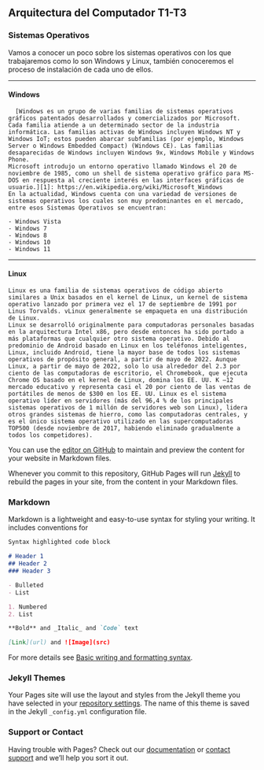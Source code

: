 ## Arquitectura del Computador T1-T3
  
### Sistemas Operativos
      
Vamos a conocer un poco sobre los sistemas operativos con los que trabajaremos como lo son Windows y Linux, también conoceremos el proceso de instalación de cada uno de ellos.
****
#### Windows
      
      [Windows es un grupo de varias familias de sistemas operativos gráficos patentados desarrollados y comercializados por Microsoft. Cada familia atiende a un determinado sector de la industria informática. Las familias activas de Windows incluyen Windows NT y Windows IoT; estos pueden abarcar subfamilias (por ejemplo, Windows Server o Windows Embedded Compact) (Windows CE). Las familias desaparecidas de Windows incluyen Windows 9x, Windows Mobile y Windows Phone.
    Microsoft introdujo un entorno operativo llamado Windows el 20 de noviembre de 1985, como un shell de sistema operativo gráfico para MS-DOS en respuesta al creciente interés en las interfaces gráficas de usuario.][1]: https://en.wikipedia.org/wiki/Microsoft_Windows
    En la actualidad, Windows cuenta con una variedad de versiones de sistemas operativos los cuales son muy predominantes en el mercado, entre esos Sistemas Operativos se encuentran: 
    
    - Windows Vista
    - Windows 7
    - Windows 8
    - Windows 10
    - Windows 11
    
****
#### Linux 
    
    Linux es una familia de sistemas operativos de código abierto similares a Unix basados en el kernel de Linux, un kernel de sistema operativo lanzado por primera vez el 17 de septiembre de 1991 por Linus Torvalds. vLinux generalmente se empaqueta en una distribución de Linux. 
    Linux se desarrolló originalmente para computadoras personales basadas en la arquitectura Intel x86, pero desde entonces ha sido portado a más plataformas que cualquier otro sistema operativo. Debido al predominio de Android basado en Linux en los teléfonos inteligentes, Linux, incluido Android, tiene la mayor base de todos los sistemas operativos de propósito general, a partir de mayo de 2022. Aunque Linux, a partir de mayo de 2022, solo lo usa alrededor del 2.3 por ciento de las computadoras de escritorio, el Chromebook, que ejecuta Chrome OS basado en el kernel de Linux, domina los EE. UU. K –12 mercado educativo y representa casi el 20 por ciento de las ventas de portátiles de menos de $300 en los EE. UU. Linux es el sistema operativo líder en servidores (más del 96,4 % de los principales sistemas operativos de 1 millón de servidores web son Linux), lidera otros grandes sistemas de hierro, como las computadoras centrales, y es el único sistema operativo utilizado en las supercomputadoras TOP500 (desde noviembre de 2017, habiendo eliminado gradualmente a todos los competidores).

    
    
    
    
    
    
  
You can use the [editor on GitHub](https://github.com/EdwardJSM23/Arq-Comp-I-UPTM/edit/gh-pages/index.md) to maintain and preview the content for your website in Markdown files.

Whenever you commit to this repository, GitHub Pages will run [Jekyll](https://jekyllrb.com/) to rebuild the pages in your site, from the content in your Markdown files.

### Markdown

Markdown is a lightweight and easy-to-use syntax for styling your writing. It includes conventions for

```markdown
Syntax highlighted code block

# Header 1
## Header 2
### Header 3

- Bulleted
- List

1. Numbered
2. List

**Bold** and _Italic_ and `Code` text

[Link](url) and ![Image](src)
```

For more details see [Basic writing and formatting syntax](https://docs.github.com/en/github/writing-on-github/getting-started-with-writing-and-formatting-on-github/basic-writing-and-formatting-syntax).

### Jekyll Themes

Your Pages site will use the layout and styles from the Jekyll theme you have selected in your [repository settings](https://github.com/EdwardJSM23/Arq-Comp-I-UPTM/settings/pages). The name of this theme is saved in the Jekyll `_config.yml` configuration file.

### Support or Contact

Having trouble with Pages? Check out our [documentation](https://docs.github.com/categories/github-pages-basics/) or [contact support](https://support.github.com/contact) and we’ll help you sort it out.
